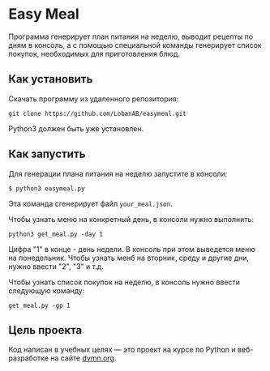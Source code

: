 # Easy Meal

Программа генерирует план питания на неделю, выводит рецепты по дням в консоль, а с помощью специальной команды генерирует список покупок, необходимых для приготовления блюд.


## Как установить

Скачать программу из удаленного репозитория:

```
git clone https://github.com/LobanAB/easymeal.git
```

Python3 должен быть уже установлен.


## Как запустить

Для генерации плана питания на неделю запустите в консоли:

```
$ python3 easymeal.py
```
Эта команда сгенерирует файл `your_meal.json`.

Чтобы узнать меню на конкретный день, в консоли нужно выполнить:

```
python3 get_meal.py -day 1
```
Цифра "1" в конце - день недели. В консоль при этом выведется меню на понедельник. Чтобы узнать менб на вторник, среду и другие дни, нужно ввести "2", "3" и т.д.

Чтобы узнать список покупок на неделю, в консоль нужно ввести следующую команду:

```
get_meal.py -gp 1
```

## Цель проекта

Код написан в учебных целях — это проект на курсе по Python и веб-разработке на сайте [dvmn.org](https://dvmn.org/).